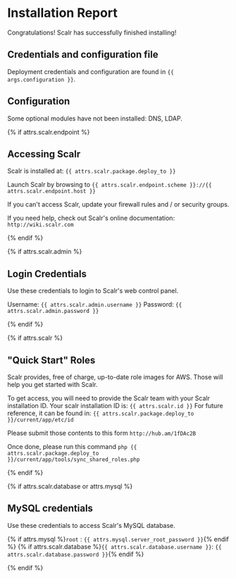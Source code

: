 Installation Report
===================

Congratulations! Scalr has successfully finished installing!

Credentials and configuration file
----------------------------------

Deployment credentials and configuration are found in `{{ args.configuration }}`.

Configuration
-------------

Some optional modules have not been installed: DNS, LDAP.

{% if attrs.scalr.endpoint %}

Accessing Scalr
---------------

Scalr is installed at: `{{ attrs.scalr.package.deploy_to }}`

Launch Scalr by browsing to `{{ attrs.scalr.endpoint.scheme }}://{{ attrs.scalr.endpoint.host }}`

If you can't access Scalr, update your firewall rules and / or security groups.

If you need help, check out Scalr's online documentation: `http://wiki.scalr.com`

{% endif %}

{% if attrs.scalr.admin %}

Login Credentials
-----------------

Use these credentials to login to Scalr's web control panel.

Username: `{{ attrs.scalr.admin.username }}`
Password: `{{ attrs.scalr.admin.password }}`

{% endif %}

{% if attrs.scalr %}

"Quick Start" Roles
-------------------

Scalr provides, free of charge, up-to-date role images for AWS. Those will help you get started with Scalr.

To get access, you will need to provide the Scalr team with your Scalr installation ID.
Your scalr installation ID is: `{{ attrs.scalr.id }}`
For future reference, it can be found in: `{{ attrs.scalr.package.deploy_to }}/current/app/etc/id`

Please submit those contents to this form `http://hub.am/1fDAc2B`

Once done, please run this command `php {{ attrs.scalr.package.deploy_to }}/current/app/tools/sync_shared_roles.php`

{% endif %}

{% if attrs.scalr.database or attrs.mysql %}

MySQL credentials
-----------------

Use these credentials to access Scalr's MySQL database.

{% if attrs.mysql %}`root` : `{{ attrs.mysql.server_root_password }}`{% endif %}
{% if attrs.scalr.database %}`{{ attrs.scalr.database.username }}`: `{{ attrs.scalr.database.password }}`{% endif %}

{% endif %}
